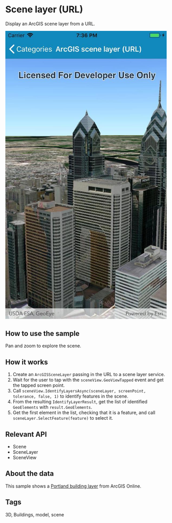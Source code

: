 # Scene layer (URL)

Display an ArcGIS scene layer from a URL.

![screenshot](SceneLayerUrl.jpg)

## How to use the sample

Pan and zoom to explore the scene.

## How it works

1. Create an `ArcGISSceneLayer` passing in the URL to a scene layer service.
2. Wait for the user to tap with the `sceneView.GeoViewTapped` event and get the tapped screen point.
3. Call `sceneView.IdentifyLayersAsync(sceneLayer, screenPoint, tolerance, false, 1)` to identify features in the scene.
4. From the resulting `IdentifyLayerResult`, get the list of identified `GeoElements` with `result.GeoElements`.
5. Get the first element in the list, checking that it is a feature, and call `sceneLayer.SelectFeature(feature)` to select it.

## Relevant API

* Scene
* SceneLayer
* SceneView

## About the data

This sample shows a [Portland building layer](https://www.arcgis.com/home/item.html?id=2b721b9e7bef45e2b7ff78a398a33acc) from ArcGIS Online.

## Tags

3D, Buildings, model, scene
